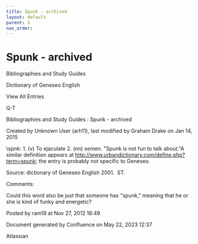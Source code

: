```yaml
---
title: Spunk - archived
layout: default
parent: S
nav_order:
---
```


# Spunk - archived

Bibliographies and Study Guides

Dictionary of Geneseo English

View All Entries

Q-T

Bibliographies and Study Guides : Spunk - archived

Created by  Unknown User (arh11), last modified by  Graham Drake on Jan 14, 2015

\spnk\: 1. (v) To ejaculate 2. (nn) semen. &quot;Spunk is not fun to talk about.&quot;A similar definition appears at http://www.urbandictionary.com/define.php?term=spunk; the entry is probably not specific to Geneseo.

Source: dictionary of Geneseo English 2001.  ST.

Comments:

Could this word also be just that someone has &quot;spunk,&quot; meaning that he or she is kind of funky and energetic?

Posted by ram19 at Nov 27, 2012 18:49

Document generated by Confluence on May 22, 2023 12:37

Atlassian
